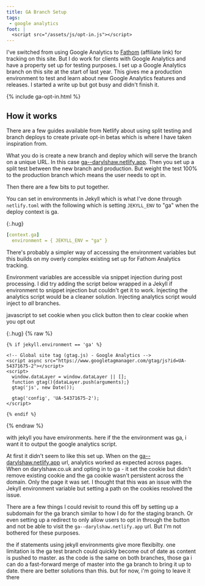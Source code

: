 ```yaml
---
title: GA Branch Setup
tags:
 - google analytics
foot: |
  <script src="/assets/js/opt-in.js"></script>
---
```


I've switched from using Google Analytics to [Fathom](https://usefathom.com/ref/SI9RS1) (affiliate link) for tracking on this site. But I do work for clients with Google Analytics and have a property set up for testing purposes. I set up a Google Analytics branch on this site at the start of last year. This gives me a production environment to test and learn about new Google Analytics features and releases. I started a write up but got busy and didn't finish it.

{% include ga-opt-in.html %}

## How it works

There are a few guides available from Netlify about using split testing and branch deploys to create private opt-in betas which is where I have taken inspiration from.

What you do is create a new branch and deploy which will serve the branch on a unique URL. In this case [ga--darylshaw.netlify.app](https://ga--darylshaw.netlify.app/). Then you set up a split test between the new branch and production. But weight the test 100% to the production branch which means the user needs to opt in.

Then there are a few bits to put together.

You can set in environments in Jekyll which is what I've done through `netlify.toml` with the following which is setting `JEKYLL_ENV` to "ga" when the deploy context is ga.

{:.hug}
```yaml
[context.ga]
  environment = { JEKYLL_ENV = "ga" }
```

There's probably a simpler way of accessing the environment variables but this builds on my overly complex existing set up for Fathom Analytics tracking.

Environment variables are accessible via snippet injection during post processing. I did try adding the script below wrapped in a Jekyll if environment to snippet injection but couldn't get it to work. Injecting the analytics script would be a cleaner solution. Injecting analytics script would inject to _all_ branches.

javascript to set cookie when you click button then to clear cookie when you opt out

{:.hug}
{% raw %}
```liquid
{% if jekyll.environment == 'ga' %}

<!-- Global site tag (gtag.js) - Google Analytics -->
<script async src="https://www.googletagmanager.com/gtag/js?id=UA-54371675-2"></script>
<script>
  window.dataLayer = window.dataLayer || [];
  function gtag(){dataLayer.push(arguments);}
  gtag('js', new Date());

  gtag('config', 'UA-54371675-2');
</script>

{% endif %}
```
{% endraw %}

with jekyll you have environments. here if the the environment was ga, i want it to output the google analytics script.

At first it didn't seem to like this set up. When on the [ga--darylshaw.netlify.app](https://ga--darylshaw.netlify.app/) url, analytics worked as expected across pages. When on darylshaw.co.uk and opting in to ga - it set the cookie but didn't remove existing cookie and the ga cookie wasn't persistent across the domain. Only the page it was set. I thought that this was an issue with the Jekyll environment variable but setting a path on the cookies resolved the issue.

There are a few things I could revisit to round this off by setting up a subdomain for the ga branch similar to how I do for the staging branch. Or even setting up a redirect to only allow users to opt in through the button and not be able to visit the `ga--darylshaw.netlify.app` url. But I'm not bothered for these purposes.

the if statements using jekyll environments give more flexibilty. one limitation is the ga test branch could quickly become out of date as content is pushed to master. as the code is the same on both branches, those ga i can do a fast-forward merge of master into the ga branch to bring it up to date. there are better solutions than this. but for now, i'm going to leave it there